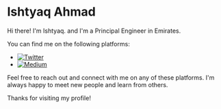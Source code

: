 # Ishtyaq Ahmad

Hi there! I'm Ishtyaq. and I'm a Principal Engineer in Emirates.

You can find me on the following platforms:

- [![Twitter](https://img.shields.io/badge/Twitter-@IshtyaqRao-1DA1F2)](https://twitter.com/IshtyaqRao)
- [![Medium](https://img.shields.io/badge/Medium-@IshtyaqRao-000000)](https://medium.com/@IshtyaqRao)

Feel free to reach out and connect with me on any of these platforms. I'm always happy to meet new people and learn from others.

Thanks for visiting my profile!
<!---
ishtyaq/ishtyaq is a ✨ special ✨ repository because its `README.md` (this file) appears on your GitHub profile.
You can click the Preview link to take a look at your changes.
--->
